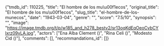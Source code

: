 {"tmdb_id": 110225, "title": "El hombre de los mu\u00f1ecos", "original_title": "El hombre de los mu\u00f1ecos", "slug_title": "el-hombre-de-los-munecos", "date": "1943-03-04", "genre": "", "score": "7.5/10", "synopsis": "", "image": "https://image.tmdb.org/t/p/w185_and_h278_bestv2/sr13oqKdEqOeoCvbCYlxrz09vLA.jpg", "actors": ["Ena Alba Clement ()", "Rina Celi ()", "Modesto Cid ()"], "comments": [], "recommandations_id": []}